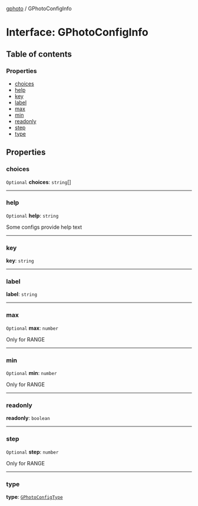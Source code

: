 [gphoto](../API.md) / GPhotoConfigInfo

# Interface: GPhotoConfigInfo

## Table of contents

### Properties

- [choices](GPhotoConfigInfo.md#choices)
- [help](GPhotoConfigInfo.md#help)
- [key](GPhotoConfigInfo.md#key)
- [label](GPhotoConfigInfo.md#label)
- [max](GPhotoConfigInfo.md#max)
- [min](GPhotoConfigInfo.md#min)
- [readonly](GPhotoConfigInfo.md#readonly)
- [step](GPhotoConfigInfo.md#step)
- [type](GPhotoConfigInfo.md#type)

## Properties

### choices

 `Optional` **choices**: `string`[]

___

### help

 `Optional` **help**: `string`

Some configs provide help text

___

### key

 **key**: `string`

___

### label

 **label**: `string`

___

### max

 `Optional` **max**: `number`

Only for RANGE

___

### min

 `Optional` **min**: `number`

Only for RANGE

___

### readonly

 **readonly**: `boolean`

___

### step

 `Optional` **step**: `number`

Only for RANGE

___

### type

 **type**: [`GPhotoConfigType`](../API.md#gphotoconfigtype)
